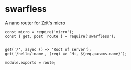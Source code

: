 # swarfless

A nano router for Zeit's [micro](https://github.com/zeit/micro)

```
const micro = require('micro');
const { get, post, route } = require('swarfless');


get('/', async () => 'Root of server');
get('/hello/:name', (req) => `Hi, ${req.params.name}`);

module.exports = route;
```
